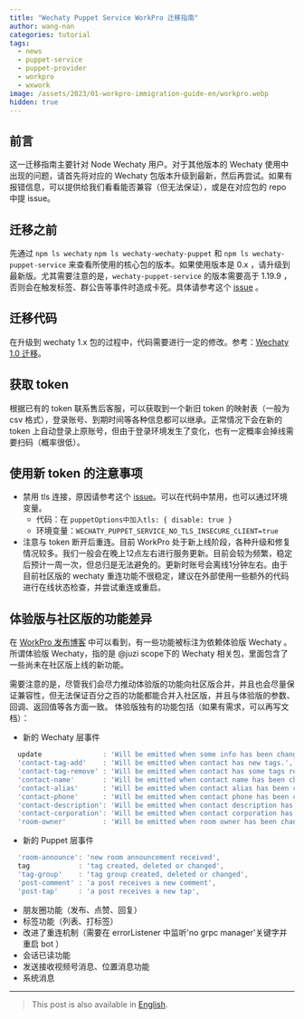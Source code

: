 ```yaml
---
title: "Wechaty Puppet Service WorkPro 迁移指南"
author: wang-nan
categories: tutorial
tags:
  - news
  - puppet-service
  - puppet-provider
  - workpro
  - wxwork
image: /assets/2023/01-workpro-immigration-guide-en/workpro.webp
hidden: true
---
```


## 前言

这一迁移指南主要针对 Node Wechaty 用户。对于其他版本的 Wechaty 使用中出现的问题，请首先将对应的 Wechaty 包版本升级到最新，然后再尝试。如果有报错信息，可以提供给我们看看能否兼容（但无法保证），或是在对应包的 repo 中提 issue。

## 迁移之前

先通过 ```npm ls wechaty``` ```npm ls wechaty-wechaty-puppet``` 和 ```npm ls wechaty-puppet-service``` 来查看所使用的核心包的版本。如果使用版本是 0.x ，请升级到最新版。尤其需要注意的是，```wechaty-puppet-service``` 的版本需要高于 1.19.9 ，否则会在触发标签、群公告等事件时造成卡死。具体请参考这个 [issue](https://github.com/wechaty/puppet-service/issues/216) 。

## 迁移代码

在升级到 wechaty 1.x 包的过程中，代码需要进行一定的修改。参考：[Wechaty 1.0 迁移](https://juzihudong.feishu.cn/docx/PCL2dg0yjoDBkOxNlC9cb1H7nkg)。

## 获取 token

根据已有的 token 联系售后客服，可以获取到一个新旧 token 的映射表（一般为 csv 格式），登录账号、到期时间等各种信息都可以继承。正常情况下会在新的 token 上自动登录上原账号，但由于登录环境发生了变化，也有一定概率会掉线需要扫码（概率很低）。

## 使用新 token 的注意事项

- 禁用 tls 连接，原因请参考这个 [issue](https://github.com/wechaty/puppet-service/issues/160)。可以在代码中禁用，也可以通过环境变量。
  - 代码：在 ```puppetOptions中加入tls: { disable: true }```
  - 环境变量：```WECHATY_PUPPET_SERVICE_NO_TLS_INSECURE_CLIENT=true```
- 注意与 token 断开后重连。目前 WorkPro 处于新上线阶段，各种升级和修复情况较多。我们一般会在晚上12点左右进行服务更新。目前会较为频繁，稳定后预计一周一次，但总归是无法避免的。更新时账号会离线1分钟左右。由于目前社区版的 wechaty 重连功能不很稳定，建议在外部使用一些额外的代码进行在线状态检查，并尝试重连或重启。

## 体验版与社区版的功能差异

在 [WorkPro 发布博客](https://wechaty.js.org/2022/12/23/introducing-workpro-puppet/) 中可以看到，有一些功能被标注为依赖体验版 Wechaty 。所谓体验版 Wechaty，指的是 @juzi scope下的 Wechaty 相关包，里面包含了一些尚未在社区版上线的新功能。

需要注意的是，尽管我们会尽力推动体验版的功能向社区版合并，并且也会尽量保证兼容性，但无法保证百分之百的功能都能合并入社区版，并且与体验版的参数、回调、返回值等各方面一致。
体验版独有的功能包括（如果有需求，可以再写文档）：

- 新的 Wechaty 层事件

```ts
  update               : 'Will be emitted when some info has been changed.',
  'contact-tag-add'    : 'Will be emitted when contact has new tags.',
  'contact-tag-remove' : 'Will be emitted when contact has some tags removed.',
  'contact-name'       : 'Will be emitted when contact name has been changed.',
  'contact-alias'      : 'Will be emitted when contact alias has been changed.',
  'contact-phone'      : 'Will be emitted when contact phone has been changed.',
  'contact-description': 'Will be emitted when contact description has been changed.',
  'contact-corporation': 'Will be emitted when contact corporation has been changed.',
  'room-owner'         : 'Will be emitted when room owner has been changed.',
```

- 新的 Puppet 层事件

```ts
  'room-announce': 'new room announcement received',
  tag            : 'tag created, deleted or changed',
  'tag-group'    : 'tag group created, deleted or changed',
  'post-comment' : 'a post receives a new comment',
  'post-tap'     : 'a post receives a new tap',
```

- 朋友圈功能（发布、点赞、回复）
- 标签功能（列表、打标签）
- 改进了重连机制（需要在 errorListener 中监听'no grpc manager'关键字并重启 bot ）
- 会话已读功能
- 发送接收视频号消息、位置消息功能
- 系统消息

---

> This post is also available in [English](/2023/01/18/workpro-immigration-guide-en/).
